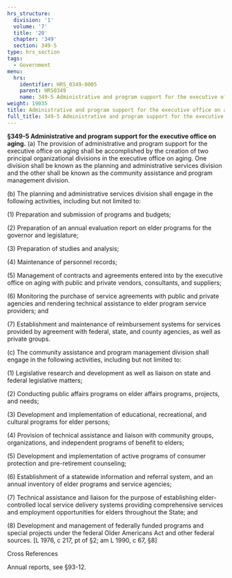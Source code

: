```yaml
---
hrs_structure:
  division: '1'
  volume: '7'
  title: '20'
  chapter: '349'
  section: 349-5
type: hrs_section
tags:
  - Government
menu:
  hrs:
    identifier: HRS_0349-0005
    parent: HRS0349
    name: 349-5 Administrative and program support for the executive office on aging
weight: 19035
title: Administrative and program support for the executive office on aging
full_title: 349-5 Administrative and program support for the executive office on aging
---
```

**§349-5 Administrative and program support for the executive office on aging.** (a) The provision of administrative and program support for the executive office on aging shall be accomplished by the creation of two principal organizational divisions in the executive office on aging. One division shall be known as the planning and administrative services division and the other shall be known as the community assistance and program management division.

(b) The planning and administrative services division shall engage in the following activities, including but not limited to:

(1) Preparation and submission of programs and budgets;

(2) Preparation of an annual evaluation report on elder programs for the governor and legislature;

(3) Preparation of studies and analysis;

(4) Maintenance of personnel records;

(5) Management of contracts and agreements entered into by the executive office on aging with public and private vendors, consultants, and suppliers;

(6) Monitoring the purchase of service agreements with public and private agencies and rendering technical assistance to elder program service providers; and

(7) Establishment and maintenance of reimbursement systems for services provided by agreement with federal, state, and county agencies, as well as private groups.

(c) The community assistance and program management division shall engage in the following activities, including but not limited to:

(1) Legislative research and development as well as liaison on state and federal legislative matters;

(2) Conducting public affairs programs on elder affairs programs, projects, and needs;

(3) Development and implementation of educational, recreational, and cultural programs for elder persons;

(4) Provision of technical assistance and liaison with community groups, organizations, and independent programs of benefit to elders;

(5) Development and implementation of active programs of consumer protection and pre-retirement counseling;

(6) Establishment of a statewide information and referral system, and an annual inventory of elder programs and service agencies;

(7) Technical assistance and liaison for the purpose of establishing elder-controlled local service delivery systems providing comprehensive services and employment opportunities for elders throughout the State; and

(8) Development and management of federally funded programs and special projects under the federal Older Americans Act and other federal sources. [L 1976, c 217, pt of §2; am L 1990, c 67, §8]

Cross References

Annual reports, see §93-12.